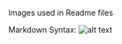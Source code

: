 Images used in Readme files

Markdown Syntax: ![alt text](https://github.com/MichaelKeithM/images/blob/master/[image-name].jpg)
